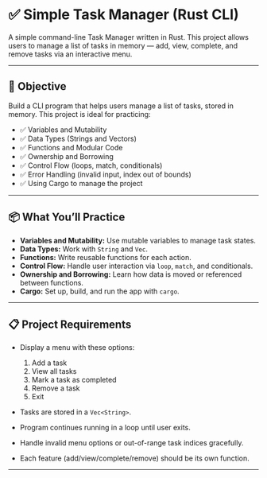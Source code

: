 # ✅ Simple Task Manager (Rust CLI)

A simple command-line Task Manager written in Rust. This project allows users to manage a list of tasks in memory — add, view, complete, and remove tasks via an interactive menu.

---

## 🎯 Objective

Build a CLI program that helps users manage a list of tasks, stored in memory. This project is ideal for practicing:

- ✅ Variables and Mutability
- ✅ Data Types (Strings and Vectors)
- ✅ Functions and Modular Code
- ✅ Ownership and Borrowing
- ✅ Control Flow (loops, match, conditionals)
- ✅ Error Handling (invalid input, index out of bounds)
- ✅ Using Cargo to manage the project

---

## 📦 What You’ll Practice

- **Variables and Mutability:** Use mutable variables to manage task states.
- **Data Types:** Work with `String` and `Vec`.
- **Functions:** Write reusable functions for each action.
- **Control Flow:** Handle user interaction via `loop`, `match`, and conditionals.
- **Ownership and Borrowing:** Learn how data is moved or referenced between functions.
- **Cargo:** Set up, build, and run the app with `cargo`.

---

## 📋 Project Requirements

- Display a menu with these options:
  1. Add a task  
  2. View all tasks  
  3. Mark a task as completed  
  4. Remove a task  
  5. Exit  

- Tasks are stored in a `Vec<String>`.
- Program continues running in a loop until user exits.
- Handle invalid menu options or out-of-range task indices gracefully.
- Each feature (add/view/complete/remove) should be its own function.

---